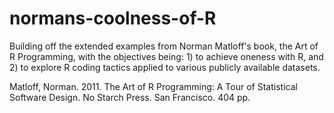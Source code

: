 # normans-coolness-of-R

Building off the extended examples from Norman Matloff's book, the Art of R 
Programming, with the objectives being: 1) to achieve oneness with R, and 
2) to explore R coding tactics applied to various publicly available datasets.

Matloff, Norman. 2011. The Art of R Programming: A Tour of Statistical 
Software Design. No Starch Press. San Francisco. 404 pp.
